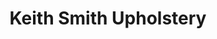 ---
title: "Keith Smith Upholstery"
url: /clacton-on-sea/keith-smith-upholstery/
shop: furniture
---